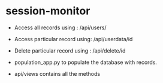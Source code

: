 # session-monitor

- Access all records using : /api/users/

- Access particular record using: /api/userdata/id

- Delete particular record using : /api/delete/id

- population_app.py to populate the database with records.

- api/views contains all the methods

